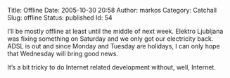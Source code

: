 Title: Offline
Date: 2005-10-30 20:58
Author: markos
Category: Catchall
Slug: offline
Status: published
Id: 54

<html>
 <body>
  <div>
   <p>
    I’ll be mostly offline at least until the middle of next week. Elektro Ljubljana was fixing something on Saturday and we only got our electricity back. ADSL is out and since Monday and Tuesday are holidays, I can only hope that Wednesday will bring good news.
   </p>
   <p>
    It’s a bit tricky to do Internet related development without, well, Internet.
   </p>
  </div>
 </body>
</html>